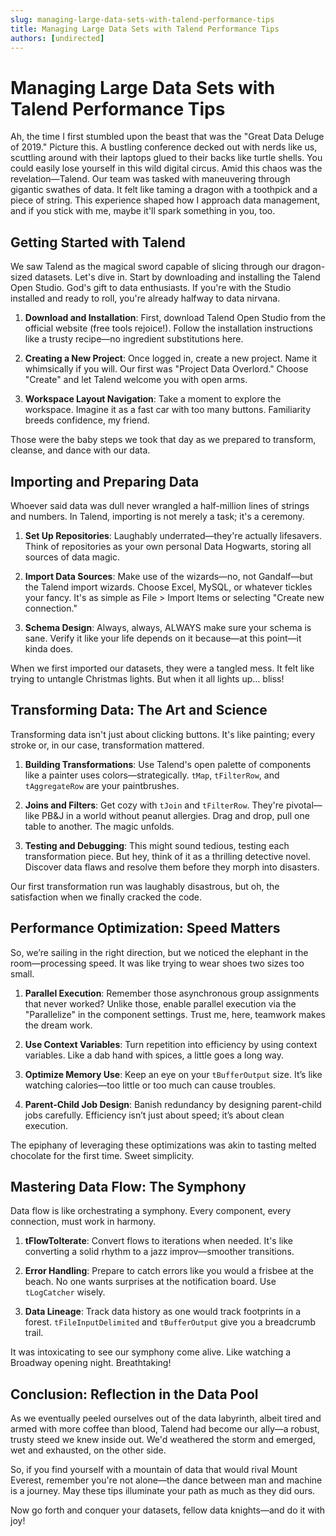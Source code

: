 ```yaml
---
slug: managing-large-data-sets-with-talend-performance-tips
title: Managing Large Data Sets with Talend Performance Tips
authors: [undirected]
---
```



# Managing Large Data Sets with Talend Performance Tips

Ah, the time I first stumbled upon the beast that was the "Great Data Deluge of 2019." Picture this. A bustling conference decked out with nerds like us, scuttling around with their laptops glued to their backs like turtle shells. You could easily lose yourself in this wild digital circus. Amid this chaos was the revelation—Talend. Our team was tasked with maneuvering through gigantic swathes of data. It felt like taming a dragon with a toothpick and a piece of string. This experience shaped how I approach data management, and if you stick with me, maybe it'll spark something in you, too.

## Getting Started with Talend

We saw Talend as the magical sword capable of slicing through our dragon-sized datasets. Let's dive in. Start by downloading and installing the Talend Open Studio. God's gift to data enthusiasts. If you're with the Studio installed and ready to roll, you're already halfway to data nirvana.

1. **Download and Installation**: First, download Talend Open Studio from the official website (free tools rejoice!). Follow the installation instructions like a trusty recipe—no ingredient substitutions here.

2. **Creating a New Project**: Once logged in, create a new project. Name it whimsically if you will. Our first was "Project Data Overlord." Choose "Create" and let Talend welcome you with open arms.

3. **Workspace Layout Navigation**: Take a moment to explore the workspace. Imagine it as a fast car with too many buttons. Familiarity breeds confidence, my friend.

Those were the baby steps we took that day as we prepared to transform, cleanse, and dance with our data. 

## Importing and Preparing Data

Whoever said data was dull never wrangled a half-million lines of strings and numbers. In Talend, importing is not merely a task; it's a ceremony.

1. **Set Up Repositories**: Laughably underrated—they're actually lifesavers. Think of repositories as your own personal Data Hogwarts, storing all sources of data magic.

2. **Import Data Sources**: Make use of the wizards—no, not Gandalf—but the Talend import wizards. Choose Excel, MySQL, or whatever tickles your fancy. It's as simple as File > Import Items or selecting "Create new connection."

3. **Schema Design**: Always, always, ALWAYS make sure your schema is sane. Verify it like your life depends on it because—at this point—it kinda does.

When we first imported our datasets, they were a tangled mess. It felt like trying to untangle Christmas lights. But when it all lights up... bliss!

## Transforming Data: The Art and Science

Transforming data isn't just about clicking buttons. It's like painting; every stroke or, in our case, transformation mattered.

1. **Building Transformations**: Use Talend's open palette of components like a painter uses colors—strategically. `tMap`, `tFilterRow`, and `tAggregateRow` are your paintbrushes.

2. **Joins and Filters**: Get cozy with `tJoin` and `tFilterRow`. They're pivotal—like PB&J in a world without peanut allergies. Drag and drop, pull one table to another. The magic unfolds.

3. **Testing and Debugging**: This might sound tedious, testing each transformation piece. But hey, think of it as a thrilling detective novel. Discover data flaws and resolve them before they morph into disasters.

Our first transformation run was laughably disastrous, but oh, the satisfaction when we finally cracked the code. 

## Performance Optimization: Speed Matters

So, we’re sailing in the right direction, but we noticed the elephant in the room—processing speed. It was like trying to wear shoes two sizes too small. 

1. **Parallel Execution**: Remember those asynchronous group assignments that never worked? Unlike those, enable parallel execution via the "Parallelize" in the component settings. Trust me, here, teamwork makes the dream work.

2. **Use Context Variables**: Turn repetition into efficiency by using context variables. Like a dab hand with spices, a little goes a long way.

3. **Optimize Memory Use**: Keep an eye on your `tBufferOutput` size. It’s like watching calories—too little or too much can cause troubles.

4. **Parent-Child Job Design**: Banish redundancy by designing parent-child jobs carefully. Efficiency isn’t just about speed; it’s about clean execution.

The epiphany of leveraging these optimizations was akin to tasting melted chocolate for the first time. Sweet simplicity.

## Mastering Data Flow: The Symphony

Data flow is like orchestrating a symphony. Every component, every connection, must work in harmony.

1. **tFlowToIterate**: Convert flows to iterations when needed. It's like converting a solid rhythm to a jazz improv—smoother transitions.

2. **Error Handling**: Prepare to catch errors like you would a frisbee at the beach. No one wants surprises at the notification board. Use `tLogCatcher` wisely.

3. **Data Lineage**: Track data history as one would track footprints in a forest. `tFileInputDelimited` and `tBufferOutput` give you a breadcrumb trail.

It was intoxicating to see our symphony come alive. Like watching a Broadway opening night. Breathtaking!

## Conclusion: Reflection in the Data Pool

As we eventually peeled ourselves out of the data labyrinth, albeit tired and armed with more coffee than blood, Talend had become our ally—a robust, trusty steed we knew inside out. We'd weathered the storm and emerged, wet and exhausted, on the other side.

So, if you find yourself with a mountain of data that would rival Mount Everest, remember you're not alone—the dance between man and machine is a journey. May these tips illuminate your path as much as they did ours.

Now go forth and conquer your datasets, fellow data knights—and do it with joy!